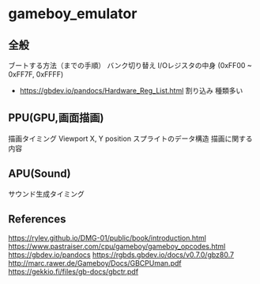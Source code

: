 # gameboy_emulator

## 全般
ブートする方法（までの手順）
バンク切り替え
I/Oレジスタの中身 (0xFF00 ~ 0xFF7F, 0xFFFF)
  - https://gbdev.io/pandocs/Hardware_Reg_List.html
割り込み
  種類多い

## PPU(GPU,画面描画)
描画タイミング
Viewport X, Y position
スプライトのデータ構造
  描画に関する内容

## APU(Sound)
サウンド生成タイミング

## References
https://rylev.github.io/DMG-01/public/book/introduction.html
https://www.pastraiser.com/cpu/gameboy/gameboy_opcodes.html
https://gbdev.io/pandocs
https://rgbds.gbdev.io/docs/v0.7.0/gbz80.7
http://marc.rawer.de/Gameboy/Docs/GBCPUman.pdf
https://gekkio.fi/files/gb-docs/gbctr.pdf
